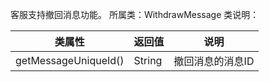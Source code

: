客服支持撤回消息功能。
所属类：WithdrawMessage
 
类说明：

| 类属性 | 返回值 | 说明 |
| --- | --- | --- |
| getMessageUniqueId() | String | 撤回消息的消息ID |

​

